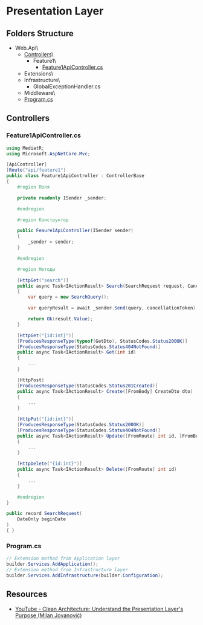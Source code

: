 # Presentation Layer
## Folders Structure
* Web.Api\
  * [Controllers](#controllers)\
    * Feature1\
      * [Feature1ApiController.cs](#feature1apicontrollercs)
  * Extensions\
  * Infrastructure\
    * GlobalExceptionHandler.cs
  * Middleware\
  * [Program.cs](#programcs)

## Controllers
### Feature1ApiController.cs
```csharp
using MediatR;
using Microsoft.AspNetCore.Mvc;

[ApiController]
[Route("api/feature1")
public class Feature1ApiController : ControllerBase
{
    #region Поля

    private readonly ISender _sender;

    #endregion

    #region Конструктор

    public Feaure1ApiController(ISender sender)
    {
        _sender = sender;
    }

    #endregion

    #region Методы

    [HttpGet("search")]
    public async Task<IActionResult> Search(SearchRequest request, CancellationToken cancellationToken)
    {
        var query = new SearchQuery();

        var queryResult = await _sender.Send(query, cancellationToken);

        return Ok(result.Value);
    }

    [HttpGet("{id:int}")]
    [ProducesResponseType(typeof(GetDto), StatusCodes.Status200OK)]
    [ProducesResponseType(StatusCodes.Status404NotFound)]
    public async Task<IActionResult> Get(int id)
    {
        ...
    }

    [HttpPost]
    [ProducesResponseType(StatusCodes.Status201Created)]
    public async Task<IActionResult> Create([FromBody] CreateDto dto)
    {
        ...
    }

    [HttpPut("{id:int}")]
    [ProducesResponseType(StatusCodes.Status200OK)]
    [ProducesResponseType(StatusCodes.Status404NotFound)]
    public async Task<IActionResult> Update([FromRoute] int id, [FromBody] UpdateDto dto)
    {
        ...
    }

    [HttpDelete("{id:int}")]
    public async Task<IActionResult> Delete([FromRoute] int id)
    {
        ...
    }

    #endregion
}

public record SearchRequest(
    DateOnly beginDate
)
{ }
```

### Program.cs
```csharp
// Extension method from Application layer
builder.Services.AddApplication();
// Extension method from Infrastructure layer
builder.Services.AddInfrastructure(builder.Configuration);
```

## Resources
* [YouTube - Clean Architecture: Understand the Presentation Layer's Purpose (Milan Jovanović)](https://www.youtube.com/watch?v=trW-v4Gb0l0)
